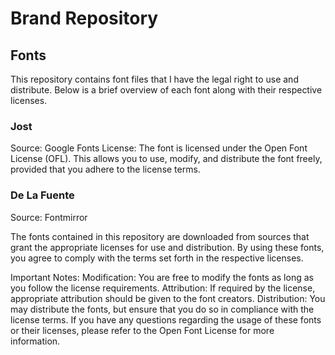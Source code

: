 # Brand Repository

## Fonts
This repository contains font files that I have the legal right to use and distribute. Below is a brief overview of each font along with their respective licenses.

### Jost
Source: Google Fonts
License: The font is licensed under the Open Font License (OFL). This allows you to use, modify, and distribute the font freely, provided that you adhere to the license terms.

### De La Fuente
Source: Fontmirror

The fonts contained in this repository are downloaded from sources that grant the appropriate licenses for use and distribution. By using these fonts, you agree to comply with the terms set forth in the respective licenses.

Important Notes:
Modification: You are free to modify the fonts as long as you follow the license requirements.
Attribution: If required by the license, appropriate attribution should be given to the font creators.
Distribution: You may distribute the fonts, but ensure that you do so in compliance with the license terms.
If you have any questions regarding the usage of these fonts or their licenses, please refer to the Open Font License for more information.
